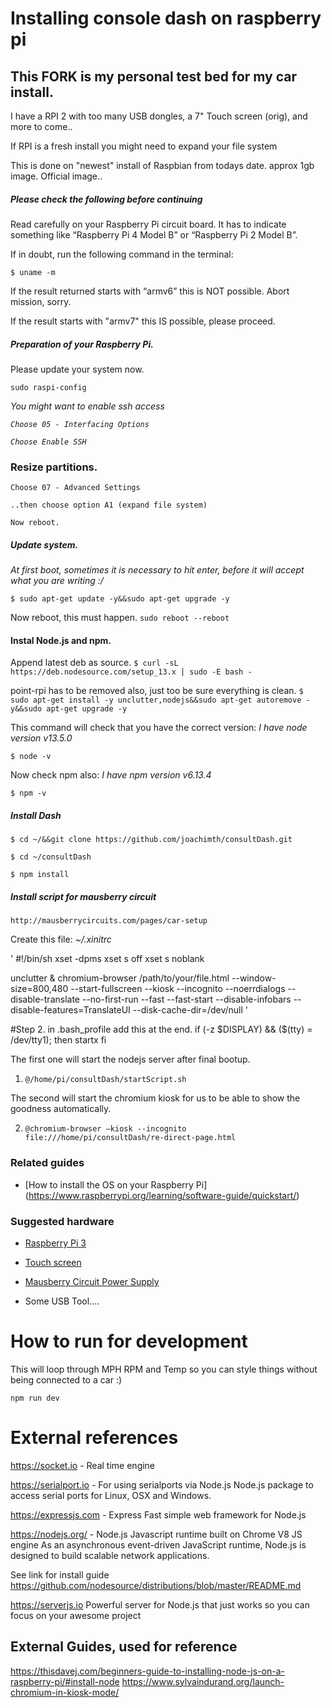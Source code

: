 # Installing console dash on raspberry pi

## This FORK is my personal test bed for my car install.

I have a RPI 2 with too many USB dongles, a 7" Touch screen (orig), and more to come..

If RPI is a fresh install you might need to expand your file system

This is done on "newest" install of Raspbian from todays date. approx 1gb image. Official image..


##### Please check the following before continuing
Read carefully on your Raspberry Pi circuit board.
It has to indicate something like “Raspberry Pi 4 Model B” or “Raspberry Pi 2 Model B”.

If in doubt, run the following command in the terminal:

`$ uname -m`

If the result returned starts with “armv6” this is NOT possible. Abort mission, sorry.

If the result starts with "armv7" this IS possible, please proceed.


##### Preparation of your Raspberry Pi.
Please update your system now.

`sudo raspi-config`

<i>You might want to enable ssh access

`Choose 05 - Interfacing Options`

`Choose Enable SSH`</i>

### Resize partitions.

`Choose 07 - Advanced Settings`

`..then choose option A1 (expand file system)`

`Now reboot.`


##### Update system.
<i>At first boot, sometimes it is necessary to hit enter, before it will accept what you are writing :/</i>

`$ sudo apt-get update -y&&sudo apt-get upgrade -y`

Now reboot, this must happen.
`sudo reboot --reboot`

#### Instal Node.js and npm.

Append latest deb as source.
`$ curl -sL https://deb.nodesource.com/setup_13.x | sudo -E bash -`

point-rpi has to be removed also, just too be sure everything is clean.
`$ sudo apt-get install -y unclutter,nodejs&&sudo apt-get autoremove -y&&sudo apt-get upgrade -y`


This command will check that you have the correct version:
<i> I have node version v13.5.0</i>

`$ node -v`


Now check npm also:
<i> I have npm version v6.13.4</i>

`$ npm -v`


##### Install Dash

`$ cd ~/&&git clone https://github.com/joachimth/consultDash.git`

`$ cd ~/consultDash`

`$ npm install`


##### Install script for mausberry circuit

`http://mausberrycircuits.com/pages/car-setup`

Create this file:
<i>~/.xinitrc</i>

'
#!/bin/sh
xset -dpms
xset s off
xset s noblank

unclutter &
chromium-browser /path/to/your/file.html --window-size=800,480 --start-fullscreen --kiosk --incognito --noerrdialogs --disable-translate --no-first-run --fast --fast-start --disable-infobars --disable-features=TranslateUI --disk-cache-dir=/dev/null
'

#Step 2.
in .bash_profile add this at the end.
if (-z $DISPLAY) && ($(tty) = /dev/tty1); then
    startx
fi

The first one will start the nodejs server after final bootup.

1. `@/home/pi/consultDash/startScript.sh`

The second will start the chromium kiosk for us to be able to show the goodness automatically.

2. `@chromium-browser —kiosk --incognito file:///home/pi/consultDash/re-direct-page.html`


### Related guides
- [How to install the OS on your Raspberry Pi] (https://www.raspberrypi.org/learning/software-guide/quickstart/)

### Suggested hardware

- [Raspberry Pi 3](https://www.adafruit.com/products/3055)
- [Touch screen](https://www.adafruit.com/products/2718)
- [Mausberry Circuit Power Supply](http://mausberry-circuits.myshopify.com/collections/car-power-supply-switches/products/3a-car-supply-switch)

- Some USB Tool....

# How to run for development

This will loop through MPH RPM and Temp so you can style things without being connected to a car :)

`npm run dev`





# External references
https://socket.io  - Real time engine

https://serialport.io - For using serialports via Node.js
Node.js package to access serial ports for Linux, OSX and Windows.

https://expressjs.com - Express Fast simple web framework for Node.js

https://nodejs.org/  - Node.js Javascript runtime built on Chrome V8 JS engine
As an asynchronous event-driven JavaScript runtime, Node.js is designed to build scalable network applications.

See link for install guide  https://github.com/nodesource/distributions/blob/master/README.md

https://serverjs.io
Powerful server for Node.js that just works so you can focus on your awesome project


## External Guides, used for reference
https://thisdavej.com/beginners-guide-to-installing-node-js-on-a-raspberry-pi/#install-node
https://www.sylvaindurand.org/launch-chromium-in-kiosk-mode/
